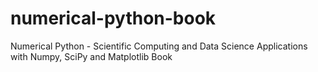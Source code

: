 # numerical-python-book
Numerical Python - Scientific Computing and Data Science Applications with Numpy, SciPy and Matplotlib Book
